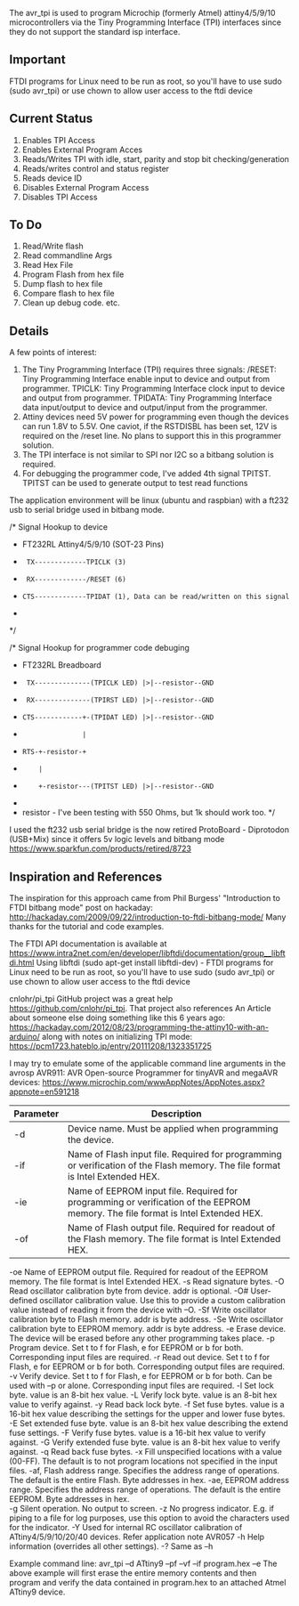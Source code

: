 The avr_tpi is used to program Microchip (formerly Atmel) attiny4/5/9/10 microcontrollers via the Tiny Programming Interface (TPI) interfaces since they do not support the standard isp interface.  

Important
---------
FTDI programs for Linux need to be run as root, so you'll have to use sudo (sudo avr_tpi) or use chown to allow user access to the ftdi device

Current Status
--------------
1. Enables TPI Access
2. Enables External Program Acces
3. Reads/Writes TPI with idle, start, parity and stop bit checking/generation
4. Reads/writes control and status register
5. Reads device ID
6. Disables External Program Access
7. Disables TPI Access

To Do
-----
1. Read/Write flash
2. Read commandline Args
3. Read Hex File
4. Program Flash from hex file
5. Dump flash to hex file
6. Compare flash to hex file
7. Clean up debug code. etc.


Details
-------

A few points of interest:
1. The Tiny Programming Interface (TPI) requires three signals:
   /RESET: Tiny Programming Interface enable input to device and output from programmer.
   TPICLK: Tiny Programming Interface clock input to device and output from programmer.
   TPIDATA: Tiny Programming Interface data input/output to device and output/input from the programmer.
2. Attiny devices need 5V power for programming even though the devices can run 1.8V to 5.5V.
   One caviot, if the RSTDISBL has been set, 12V is required on the /reset line. No plans to support this in this programmer solution.
3. The TPI interface is not similar to SPI nor I2C so a bitbang solution is required.
4. For debugging the programmer code, I've added 4th signal TPITST.  TPITST can be used to generate output to test read functions

The application environment will be linux (ubuntu and raspbian) with a ft232 usb to serial bridge used in bitbang mode.

/*      Signal Hookup to device
* FT232RL             Attiny4/5/9/10 (SOT-23 Pins)
*      TX-------------TPICLK (3)
*      RX-------------/RESET (6)
*     CTS-------------TPIDAT (1), Data can be read/written on this signal
* 
*/



/*      Signal Hookup for programmer code debuging
* FT232RL              Breadboard
*      TX--------------(TPICLK LED) |>|--resistor--GND
*      RX--------------(TPIRST LED) |>|--resistor--GND
*     CTS------------+-(TPIDAT LED) |>|--resistor--GND
*                    |  
*     RTS-+-resistor-+ 
*         |
*         +-resistor---(TPITST LED) |>|--resistor--GND 
*
*   resistor - I've been testing with 550 Ohms, but 1k should work too.
*/

I used the ft232 usb serial bridge is the now retired ProtoBoard - Diprotodon (USB+Mix) since it offers 5v logic levels and bitbang mode
https://www.sparkfun.com/products/retired/8723


Inspiration and References
--------------------------
The inspiration for this approach came from Phil Burgess' "Introduction to FTDI bitbang mode" post on hackaday: http://hackaday.com/2009/09/22/introduction-to-ftdi-bitbang-mode/ Many thanks for the tutorial and code examples.

The FTDI API documentation is available at https://www.intra2net.com/en/developer/libftdi/documentation/group__libftdi.html
Using libftdi (sudo apt-get install libftdi-dev) 
	 - FTDI programs for Linux need to be run as root, so you'll have to use sudo (sudo avr_tpi) or use chown to allow user access to the ftdi device

cnlohr/pi_tpi GitHub project was a great help https://github.com/cnlohr/pi_tpi.   That project also references An Article about someone else doing something like this 6 years ago: https://hackaday.com/2012/08/23/programming-the-attiny10-with-an-arduino/ along with notes on initializing TPI mode: https://pcm1723.hateblo.jp/entry/20111208/1323351725

I may try to emulate some of the applicable command line arguments in the avrosp AVR911: AVR Open-source Programmer for tinyAVR and megaAVR devices: https://www.microchip.com/wwwAppNotes/AppNotes.aspx?appnote=en591218

Parameter	|Description
 ---------------|-----------
-d<name>	|Device name. Must be applied when programming the device.
-if<infile>	|Name of Flash input file. Required for programming or verification of the Flash memory. The file format is Intel Extended HEX. 
-ie<infile>	|Name of EEPROM input file. Required for programming or verification of the EEPROM memory. The file format is Intel Extended HEX. 
-of<outfile>	|Name of Flash output file. Required for readout of the Flash memory. The file format is Intel Extended HEX. 
-oe<outfile>	Name of EEPROM output file. Required for readout of the EEPROM memory. The file format is Intel Extended HEX. 
-s	Read signature bytes. 
-O<addr>	Read oscillator calibration byte from device. addr is optional. 
-O#<value>	User-defined oscillator calibration value. Use this to provide a custom calibration value instead of reading it from the device with –O<addr>. 
-Sf<addr>	Write oscillator calibration byte to Flash memory. addr is byte address. 
-Se<addr>	Write oscillator calibration byte to EEPROM memory. addr is byte address. 
-e	Erase device. The device will be erased before any other programming takes place. 
-p<t>	Program device. Set t to f for Flash, e for EEPROM or b for both. Corresponding input files are required. 
-r<t>	Read out device. Set t to f for Flash, e for EEPROM or b for both. Corresponding output files are required. 
-v<t>	Verify device. Set t to f for Flash, e for EEPROM or b for both. Can be used with –p<t> or alone. Corresponding input files are required. 
-l<value>	Set lock byte. value is an 8-bit hex value. 
-L<value>	Verify lock byte. value is an 8-bit hex value to verify against. 
-y	Read back lock byte. 
-f<value>	Set fuse bytes. value is a 16-bit hex value describing the settings for the upper and lower fuse bytes. 
-E<value>	Set extended fuse byte. value is an 8-bit hex value describing the extend fuse settings. 
-F<value>	Verify fuse bytes. value is a 16-bit hex value to verify against. 
-G<value>	Verify extended fuse byte. value is an 8-bit hex value to verify against. 
-q	Read back fuse bytes. 
-x<value>	Fill unspecified locations with a value (00-FF). The default is to not program locations not specified in the input files. 
-af<start>,<stop>	Flash address range. Specifies the address range of operations. The default is the entire Flash. Byte addresses in hex. 
-ae<start>,<stop>	EEPROM address range. Specifies the address range of operations. The default is the entire EEPROM. Byte addresses in hex.  
-g	Silent operation. No output to screen. 
-z	No progress indicator. E.g. if piping to a file for log purposes, use this option to avoid the characters used for the indicator. 
-Y<addr>	Used for internal RC oscillator calibration of ATtiny4/5/9/10/20/40 devices. Refer application note AVR057 
-h	Help information (overrides all other settings). 
-?	Same as –h

Example command line:
avr_tpi –d ATtiny9 –pf –vf –if program.hex –e 
The above example will first erase the entire memory contents and then program and verify the data contained in 
program.hex to an attached Atmel ATtiny9 device. 
